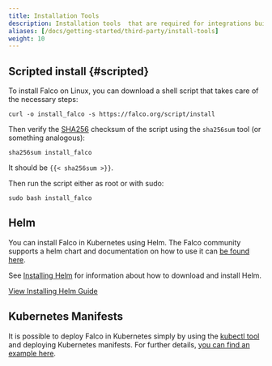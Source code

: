 ```yaml
---
title: Installation Tools
description: Installation tools  that are required for integrations built on the Falco core
aliases: [/docs/getting-started/third-party/install-tools]
weight: 10
---
```


## Scripted install {#scripted}

To install Falco on Linux, you can download a shell script that takes care of the necessary steps:

```shell
curl -o install_falco -s https://falco.org/script/install
```

Then verify the [SHA256](https://en.wikipedia.org/wiki/SHA-2) checksum of the script using the `sha256sum` tool (or something analogous):

```shell
sha256sum install_falco
```

It should be `{{< sha256sum >}}`.

Then run the script either as root or with sudo:

```shell
sudo bash install_falco
```

## Helm

You can install Falco in Kubernetes using Helm. The Falco community supports a helm chart and documentation on how to use it can [be found here](https://github.com/falcosecurity/charts/tree/master/falco).

See [Installing Helm](https://helm.sh/docs/intro/install/) for
information about how to download and install Helm.

<a class="btn btn-primary" href="https://helm.sh/docs/intro/install/" role="button" aria-label="View Installing Helm Guide">View Installing Helm Guide</a>

## Kubernetes Manifests

It is possible to deploy Falco in Kubernetes simply by using the [kubectl tool](https://kubernetes.io/docs/tasks/tools/install-kubectl/) and deploying Kubernetes manifests. For further details, [you can find an example here](https://github.com/falcosecurity/deploy-kubernetes/tree/main/kubernetes/falco/templates).
